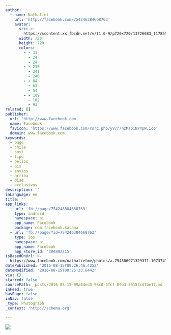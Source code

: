 ```yaml
---
author:
  - name: Nathaliet
    url: 'http://facebook.com/754246384668763'
    avatar:
      src: >-
        https://scontent.xx.fbcdn.net/v/t1.0-9/p720x720/13726683_1178551138904950_2647175941822360627_n.jpg?oh=21241dbdf45f0007521d06b262ed21a6&oe=584F513D
      width: 720
      height: 720
      colors:
        - - 31
          - 24
          - 24
        - - 238
          - 241
          - 240
        - - 84
          - 63
          - 54
        - - 109
          - 102
          - 91
related: []
publisher:
  url: 'http://www.facebook.com'
  name: Facebook
  favicon: 'https://www.facebook.com/rsrc.php/yV/r/hzMapiNYYpW.ico'
  domain: www.facebook.com
keywords:
  - page
  - chile
  - sost
  - tipo
  - bellos
  - ais
  - envios
  - arriba
  - dise
  - exclusivos
description: ''
inLanguage: en
title: ''
app_links:
  - url: 'fb://page/754246384668763'
    type: android
    namespace: ai
    app_name: Facebook
    package: com.facebook.katana
  - url: 'fb://page/?id=754246384668763'
    type: ios
    namespace: ai
    app_name: Facebook
    app_store_id: '284882215'
isBasedOnUrl: >-
  https://www.facebook.com/nathalietme/photos/a.754306971329371.1073741828.754246384668763/1178551138904950/?type=3&theater
datePublished: '2016-08-15T00:26:46.425Z'
dateModified: '2016-08-15T00:25:33.644Z'
via: {}
starred: false
sourcePath: _posts/2016-08-15-09a04ed3-98c0-4fcf-89b3-35153cd7be17.md
inFeed: true
hasPage: false
inNav: false
_type: Photograph
_context: 'http://schema.org'

---
```

![](https://scontent.xx.fbcdn.net/v/t1.0-9/p720x720/13726683_1178551138904950_2647175941822360627_n.jpg?oh=21241dbdf45f0007521d06b262ed21a6&oe=584F513D)